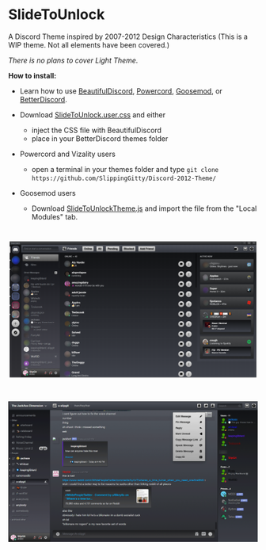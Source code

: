 # SlideToUnlock
A Discord Theme inspired by 2007-2012 Design Characteristics (This is a WIP theme. Not all elements have been covered.)

*There is no plans to cover Light Theme.*

**How to install:**

* Learn how to use [BeautifulDiscord](https://github.com/leovoel/BeautifulDiscord), [Powercord](https://github.com/powercord-org/powercord), [Goosemod](https://goosemod.com/), or [BetterDiscord](https://github.com/rauenzi/BetterDiscordApp).

* Download [SlideToUnlock.user.css](https://raw.githubusercontent.com/SlippingGitty/Discord-2012-Theme/main/SlideToUnlock.user.css) and either
  * inject the CSS file with BeautifulDiscord
  * place in your BetterDiscord themes folder
* Powercord and Vizality users
  * open a terminal in your themes folder and type `git clone https://github.com/SlippingGitty/Discord-2012-Theme/`
* Goosemod users
  * Download [SlideToUnlockTheme.js](https://raw.githubusercontent.com/SlippingGitty/Discord-2012-Theme/main/SlideToUnlockTheme.js) and import the file from the "Local Modules" tab.

# ![screenshot](https://raw.githubusercontent.com/SlippingGitty/Discord-2012-Theme/main/screenshots/example.png)
# ![screenshot](https://raw.githubusercontent.com/SlippingGitty/Discord-2012-Theme/main/screenshots/otherexample.png)
